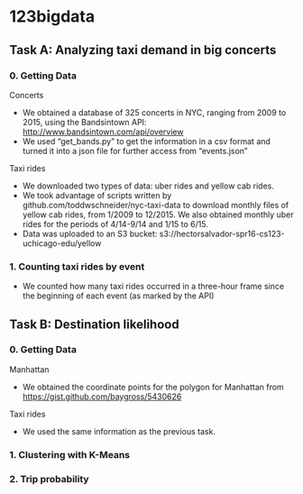 # 123bigdata

## Task A: Analyzing taxi demand in big concerts

### 0. Getting Data 

Concerts
- We obtained a database of 325 concerts in NYC, ranging from 2009 to 2015, using the Bandsintown API: http://www.bandsintown.com/api/overview
- We used “get_bands.py” to get the information in a csv format and turned it into a json file for further access from “events.json” 

Taxi rides
- We downloaded two types of data: uber rides and yellow cab rides.
- We took advantage of scripts written by github.com/toddwschneider/nyc-taxi-data to download monthly files of yellow cab rides, from 1/2009 to 12/2015. We also obtained monthly uber rides for the periods of 4/14-9/14 and 1/15 to 6/15.
- Data was uploaded to an S3 bucket: s3://hectorsalvador-spr16-cs123-uchicago-edu/yellow

### 1. Counting taxi rides by event
- We counted how many taxi rides occurred in a three-hour frame since the beginning of each event (as marked by the API)

## Task B: Destination likelihood

### 0. Getting Data 

Manhattan
- We obtained the coordinate points for the polygon for Manhattan from https://gist.github.com/baygross/5430626

Taxi rides
- We used the same information as the previous task.

### 1. Clustering with K-Means

### 2. Trip probability

